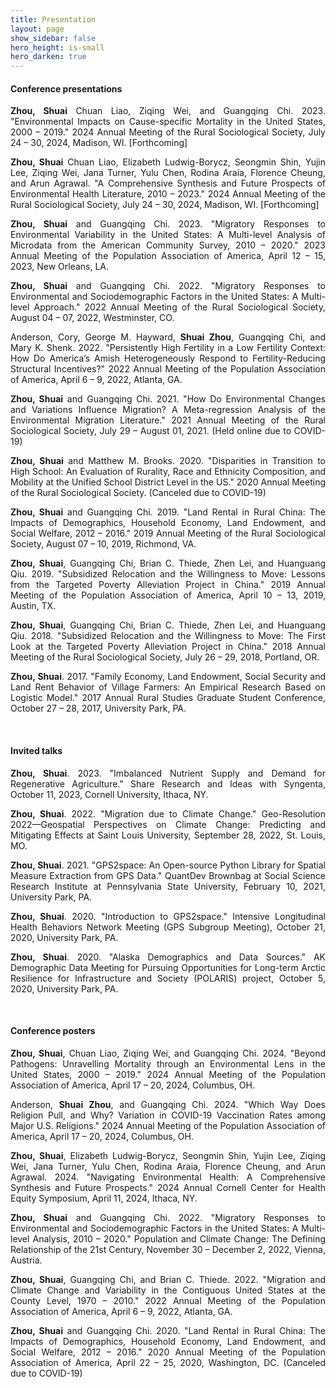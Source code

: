 ```yaml
---
title: Presentation
layout: page
show_sidebar: false
hero_height: is-small
hero_darken: true
---
```


#### Conference presentations
<p align="justify"><b>Zhou, Shuai</b> Chuan Liao, Ziqing Wei, and Guangqing Chi. 2023. "Environmental Impacts on Cause-specific Mortality in the United States, 2000 – 2019." 2024 Annual Meeting of the Rural Sociological Society, July 24 – 30, 2024, Madison, WI. [Forthcoming] &nbsp;
	<!-- <a href="/downloads/conferences/Present_PAA2023.pdf" target="_blank" rel="noopener"><i class="far fa-file-pdf"></i></a> -->
</p>

<p align="justify"><b>Zhou, Shuai</b> Chuan Liao, Elizabeth Ludwig-Borycz, Seongmin Shin, Yujin Lee, Ziqing Wei, Jana Turner, Yulu Chen, Rodina Araia, Florence Cheung, and Arun Agrawal. "A Comprehensive Synthesis and Future Prospects of Environmental Health Literature, 2010 – 2023." 2024 Annual Meeting of the Rural Sociological Society, July 24 – 30, 2024, Madison, WI. [Forthcoming] &nbsp;
	<!-- <a href="/downloads/conferences/Present_PAA2023.pdf" target="_blank" rel="noopener"><i class="far fa-file-pdf"></i></a> -->
</p>

<p align="justify"><b>Zhou, Shuai</b> and Guangqing Chi. 2023. "Migratory Responses to Environmental Variability in the United States: A Multi-level Analysis of Microdata from the American Community Survey, 2010 – 2020." 2023 Annual Meeting of the Population Association of America, April 12 – 15, 2023, New Orleans, LA. &nbsp;
	<a href="/downloads/conferences/Present_PAA2023.pdf" target="_blank" rel="noopener"><i class="far fa-file-pdf"></i></a>
</p>

<p align="justify"><b>Zhou, Shuai</b> and Guangqing Chi. 2022. "Migratory Responses to Environmental and Sociodemographic Factors in the United States: A Multi-level Approach." 2022 Annual Meeting of the Rural Sociological Society, August 04 – 07, 2022, Westminster, CO. &nbsp;
	<a href="/downloads/conferences/Present_RSS2022.pdf" target="_blank" rel="noopener"><i class="far fa-file-pdf"></i></a>
</p>

<p align="justify">Anderson, Cory, George M. Hayward, <b>Shuai Zhou</b>, Guangqing Chi, and Mary K. Shenk. 2022. "Persistently High Fertility in a Low Fertility Context: How Do America’s Amish Heterogeneously Respond to Fertility-Reducing Structural Incentives?" 2022 Annual Meeting of the Population Association of America, April 6 – 9, 2022, Atlanta, GA. &nbsp;
	<!-- <a href="/downloads/conferences/2021GPS2space.pdf" target="_blank" rel="noopener"><i class="far fa-file-pdf"></i></a> -->
</p>

<p align="justify"><b>Zhou, Shuai</b> and Guangqing Chi. 2021. "How Do Environmental Changes and Variations Influence Migration? A Meta-regression Analysis of the Environmental Migration Literature." 2021 Annual Meeting of the Rural Sociological Society, July 29 – August 01, 2021. (Held online due to COVID-19) &nbsp;
	<a href="/downloads/conferences/Present_RSS2021.pdf" target="_blank" rel="noopener"><i class="far fa-file-pdf"></i></a>
</p>

<p align="justify"><b>Zhou, Shuai</b> and Matthew M. Brooks. 2020. "Disparities in Transition to High School: An Evaluation of Rurality, Race and Ethnicity Composition, and Mobility at the Unified School District Level in the US." 2020 Annual Meeting of the Rural Sociological Society. (Canceled due to COVID-19) &nbsp;
	<a href="/downloads/conferences/Present_RSS2020.pdf" target="_blank" rel="noopener"><i class="far fa-file-pdf"></i></a>
</p>

<p align="justify"><b>Zhou, Shuai</b> and Guangqing Chi. 2019. "Land Rental in Rural China: The Impacts of Demographics, Household Economy, Land Endowment, and Social Welfare, 2012 – 2016." 2019 Annual Meeting of the Rural Sociological Society, August 07 – 10, 2019, Richmond, VA. &nbsp;
	<a href="/downloads/conferences/Present_RSS2019.pdf" target="_blank" rel="noopener"><i class="far fa-file-pdf"></i></a>
</p>

<p align="justify"><b>Zhou, Shuai</b>, Guangqing Chi, Brian C. Thiede, Zhen Lei, and Huanguang Qiu. 2019. "Subsidized Relocation and the Willingness to Move: Lessons from the Targeted Poverty Alleviation Project in China." 2019 Annual Meeting of the Population Association of America, April 10 – 13, 2019, Austin, TX. &nbsp;
	<a href="/downloads/conferences/Present_PAA2019.pdf" target="_blank" rel="noopener"><i class="far fa-file-pdf"></i></a>
</p>

<p align="justify"><b>Zhou, Shuai</b>, Guangqing Chi, Brian C. Thiede, Zhen Lei, and Huanguang Qiu. 2018. "Subsidized Relocation and the Willingness to Move: The First Look at the Targeted Poverty Alleviation Project in China." 2018 Annual Meeting of the Rural Sociological Society, July 26 – 29, 2018, Portland, OR. &nbsp;
	<a href="/downloads/conferences/Present_RSS2018.pdf" target="_blank" rel="noopener"><i class="far fa-file-pdf"></i></a>
</p>

<p align="justify"><b>Zhou, Shuai</b>. 2017. "Family Economy, Land Endowment, Social Security and Land Rent Behavior of Village Farmers: An Empirical Research Based on Logistic Model." 2017 Annual Rural Studies Graduate Student Conference, October 27 – 28, 2017, University Park, PA. &nbsp;
	<!-- <a href="/downloads/conferences/2021GPS2space.pdf" target="_blank" rel="noopener"><i class="far fa-file-pdf"></i></a> -->
</p>
<br>

#### Invited talks

<p align="justify"><b>Zhou, Shuai</b>. 2023. "Imbalanced Nutrient Supply and Demand for Regenerative Agriculture." Share Research and Ideas with Syngenta, October 11, 2023, Cornell University, Ithaca, NY. &nbsp;
	<a href="/downloads/conferences/Syngenta.pdf" target="_blank" rel="noopener"><i class="far fa-file-pdf"></i></a>
</p>

<p align="justify"><b>Zhou, Shuai</b>. 2022. "Migration due to Climate Change." Geo-Resolution 2022—Geospatial Perspectives on Climate Change: Predicting and Mitigating Effects at Saint Louis University, September 28, 2022, St. Louis, MO. &nbsp;
	<a href="https://www.youtube.com/watch?v=UXSFGpY9VYc&t=2s" target="_blank" rel="noopener"><i class="fab fa-youtube"></i></a>
</p>

<p align="justify"><b>Zhou, Shuai</b>. 2021. "GPS2space: An Open-source Python Library for Spatial Measure Extraction from GPS Data." QuantDev Brownbag at Social Science Research Institute at Pennsylvania State University, February 10, 2021, University Park, PA. &nbsp;
	<a href="/downloads/conferences/GPS2space_QuantDev.pdf" target="_blank" rel="noopener"><i class="far fa-file-pdf"></i></a>
</p>

<p align="justify"><b>Zhou, Shuai</b>. 2020. "Introduction to GPS2space." Intensive Longitudinal Health Behaviors Network Meeting (GPS Subgroup Meeting), October 21, 2020, University Park, PA. &nbsp;
	<a href="/downloads/conferences/GPS2space_Intro.pdf" target="_blank" rel="noopener"><i class="far fa-file-pdf"></i></a>
</p>

<p align="justify"><b>Zhou, Shuai</b>. 2020. "Alaska Demographics and Data Sources." AK Demographic Data Meeting for Pursuing Opportunities for Long-term Arctic Resilience for Infrastructure and Society (POLARIS) project, October 5, 2020, University Park, PA. &nbsp;
	<a href="/downloads/conferences/AK_Demographics.pdf" target="_blank" rel="noopener"><i class="far fa-file-pdf"></i></a>
</p>
<br>

#### Conference posters
<p align="justify"><b>Zhou, Shuai</b>, Chuan Liao, Ziqing Wei, and Guangqing Chi. 2024. "Beyond Pathogens: Unravelling Mortality through an Environmental Lens in the United States, 2000 – 2019." 2024 Annual Meeting of the Population Association of America, April 17 – 20, 2024, Columbus, OH. &nbsp;
	<a href="/downloads/conferences/Poster_PAA2024.pdf" target="_blank" rel="noopener"><i class="far fa-file-pdf"></i></a>
</p>

<p align="justify">Anderson, <b>Shuai Zhou</b>, and Guangqing Chi. 2024. "Which Way Does Religion Pull, and Why? Variation in COVID-19 Vaccination Rates among Major U.S. Religions." 2024 Annual Meeting of the Population Association of America, April 17 – 20, 2024, Columbus, OH. &nbsp;
	<!-- <a href="/downloads/conferences/2021GPS2space.pdf" target="_blank" rel="noopener"><i class="far fa-file-pdf"></i></a> -->
</p>

<p align="justify"><b>Zhou, Shuai</b>, Elizabeth Ludwig-Borycz, Seongmin Shin, Yujin Lee, Ziqing Wei, Jana Turner, Yulu Chen, Rodina Araia, Florence Cheung, and Arun Agrawal. 2024. "Navigating Environmental Health: A Comprehensive Synthesis and Future Prospects." 2024 Annual Cornell Center for Health Equity Symposium, April 11, 2024, Ithaca, NY. &nbsp;
	<a href="/downloads/conferences/Poster_CornellCCHE2024.pdf" target="_blank" rel="noopener"><i class="far fa-file-pdf"></i></a>
</p>

<p align="justify"><b>Zhou, Shuai</b> and Guangqing Chi. 2022. "Migratory Responses to Environmental and Sociodemographic Factors in the United States: A Multi-level Analysis, 2010 – 2020." Population and Climate Change: The Defining Relationship of the 21st Century, November 30 – December 2, 2022, Vienna, Austria. &nbsp;
	<a href="https://youtu.be/wUzW-CNox7E" target="_blank" rel="noopener"><i class="fab fa-youtube"></i></a>
</p>

<p align="justify"><b>Zhou, Shuai</b>, Guangqing Chi, and Brian C. Thiede. 2022. "Migration and Climate Change and Variability in the Contiguous United States at the County Level, 1970 – 2010." 2022 Annual Meeting of the Population Association of America, April 6 – 9, 2022, Atlanta, GA. &nbsp;
	<a href="/downloads/conferences/Poster_PAA2022.pdf" target="_blank" rel="noopener"><i class="far fa-file-pdf"></i></a>
</p>

<p align="justify"><b>Zhou, Shuai</b> and Guangqing Chi. 2020. "Land Rental in Rural China: The Impacts of Demographics, Household Economy, Land Endowment, and Social Welfare, 2012 – 2016." 2020 Annual Meeting of the Population Association of America, April 22 – 25, 2020, Washington, DC. (Canceled due to COVID-19)
</p>
<br>

